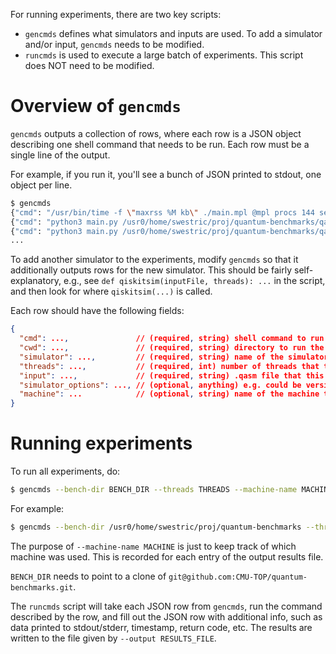 For running experiments, there are two key scripts:
  * `gencmds` defines what simulators and inputs are used. To add a simulator
  and/or input, `gencmds` needs to be modified.
  * `runcmds` is used to execute a large batch of experiments. This script
  does NOT need to be modified.

# Overview of `gencmds`

`gencmds` outputs a collection of rows, where each row is a JSON object
describing one shell command that needs to be run. Each row must be a single
line of the output.

For example, if you run it, you'll see a bunch of JSON printed to stdout, one
object per line.
```bash
$ gencmds
{"cmd": "/usr/bin/time -f \"maxrss %M kb\" ./main.mpl @mpl procs 144 set-affinity megablock-threshold 14 cc-threshold-ratio 1.1 collection-threshold-ratio 2.0 max-cc-depth 1 -- -scheduler gfq -input /usr0/home/swestric/proj/quantum-benchmarks/qasm-src/qram_n20.qasm", "cwd": "feynsum-sml", "simulator": "feynsum-sml", "simulator_options": {"scheduler": "gfq"}, "threads": 144, "input": "qram_n20.qasm", "machine": "aware.aladdin.cs.cmu.edu"}
{"cmd": "python3 main.py /usr0/home/swestric/proj/quantum-benchmarks/qasm-src/qram_n20.qasm --threads 144", "cwd": "qiskit-sim", "simulator": "qiskit", "simulator_options": null, "threads": 144, "input": "qram_n20.qasm", "machine": "aware.aladdin.cs.cmu.edu"}
{"cmd": "python3 main.py /usr0/home/swestric/proj/quantum-benchmarks/qasm-src/qram_n20.qasm --threads 144", "cwd": "qsim-cirq-sim", "simulator": "qsim", "simulator_options": null, "threads": 144, "input": "qram_n20.qasm", "machine": "aware.aladdin.cs.cmu.edu"}
...
```

To add another simulator to the experiments, modify `gencmds` so that it
additionally outputs rows for the new simulator. This should be fairly
self-explanatory, e.g., see `def qiskitsim(inputFile, threads): ...` in the
script, and then look for where `qiskitsim(...)` is called.

Each row should have the following fields:
```json
{ 
  "cmd": ...,               // (required, string) shell command to run
  "cwd": ...,               // (required, string) directory to run the command in
  "simulator": ...,         // (required, string) name of the simulator, e.g. "qiskit"
  "threads": ...,           // (required, int) number of threads that this shell command is using
  "input": ...,             // (required, string) .qasm file that this shell command is using
  "simulator_options": ..., // (optional, anything) e.g. could be version number, etc.
  "machine": ...            // (optional, string) name of the machine this command will be run on
}
```

# Running experiments

To run all experiments, do:
```bash
$ gencmds --bench-dir BENCH_DIR --threads THREADS --machine-name MACHINE | runcmds --output RESULTS_FILE
```

For example:
```bash
$ gencmds --bench-dir /usr0/home/swestric/proj/quantum-benchmarks --threads 72 --machine-name aware.aladdin.cs.cmu.edu | runcmds --output ../results/foobar
```

The purpose of `--machine-name MACHINE` is just to keep track of which machine
was used. This is recorded for each entry of the output results file.

`BENCH_DIR` needs to point to a clone of
`git@github.com:CMU-TOP/quantum-benchmarks.git`.

The `runcmds` script will take each JSON row from `gencmds`, run the command
described by the row, and fill out the JSON row with additional info, such as
data printed to stdout/stderr, timestamp, return code, etc. The results are
written to the file given by `--output RESULTS_FILE`.
